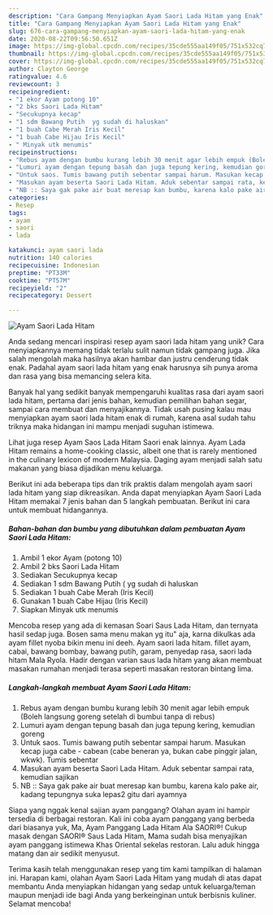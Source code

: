 ```yaml
---
description: "Cara Gampang Menyiapkan Ayam Saori Lada Hitam yang Enak"
title: "Cara Gampang Menyiapkan Ayam Saori Lada Hitam yang Enak"
slug: 676-cara-gampang-menyiapkan-ayam-saori-lada-hitam-yang-enak
date: 2020-08-22T09:56:50.651Z
image: https://img-global.cpcdn.com/recipes/35cde555aa149f05/751x532cq70/ayam-saori-lada-hitam-foto-resep-utama.jpg
thumbnail: https://img-global.cpcdn.com/recipes/35cde555aa149f05/751x532cq70/ayam-saori-lada-hitam-foto-resep-utama.jpg
cover: https://img-global.cpcdn.com/recipes/35cde555aa149f05/751x532cq70/ayam-saori-lada-hitam-foto-resep-utama.jpg
author: Clayton George
ratingvalue: 4.6
reviewcount: 3
recipeingredient:
- "1 ekor Ayam potong 10"
- "2 bks Saori Lada Hitam"
- "Secukupnya kecap"
- "1 sdm Bawang Putih  yg sudah di haluskan"
- "1 buah Cabe Merah Iris Kecil"
- "1 buah Cabe Hijau Iris Kecil"
- " Minyak utk menumis"
recipeinstructions:
- "Rebus ayam dengan bumbu kurang lebih 30 menit agar lebih empuk (Boleh langsung goreng setelah di bumbui tanpa di rebus)"
- "Lumuri ayam dengan tepung basah dan juga tepung kering, kemudian goreng"
- "Untuk saos. Tumis bawang putih sebentar sampai harum. Masukan kecap juga cabe - cabean (cabe beneran ya, bukan cabe pinggir jalan, wkwk). Tumis sebentar"
- "Masukan ayam beserta Saori Lada Hitam. Aduk sebentar sampai rata, kemudian sajikan"
- "NB :: Saya gak pake air buat meresap kan bumbu, karena kalo pake air, kadang tepungnya suka lepas2 gitu dari ayamnya"
categories:
- Resep
tags:
- ayam
- saori
- lada

katakunci: ayam saori lada 
nutrition: 140 calories
recipecuisine: Indonesian
preptime: "PT33M"
cooktime: "PT57M"
recipeyield: "2"
recipecategory: Dessert

---
```



![Ayam Saori Lada Hitam](https://img-global.cpcdn.com/recipes/35cde555aa149f05/751x532cq70/ayam-saori-lada-hitam-foto-resep-utama.jpg)

Anda sedang mencari inspirasi resep ayam saori lada hitam yang unik? Cara menyiapkannya memang tidak terlalu sulit namun tidak gampang juga. Jika salah mengolah maka hasilnya akan hambar dan justru cenderung tidak enak. Padahal ayam saori lada hitam yang enak harusnya sih punya aroma dan rasa yang bisa memancing selera kita.

Banyak hal yang sedikit banyak mempengaruhi kualitas rasa dari ayam saori lada hitam, pertama dari jenis bahan, kemudian pemilihan bahan segar, sampai cara membuat dan menyajikannya. Tidak usah pusing kalau mau menyiapkan ayam saori lada hitam enak di rumah, karena asal sudah tahu triknya maka hidangan ini mampu menjadi suguhan istimewa.

Lihat juga resep Ayam Saos Lada Hitam Saori enak lainnya. Ayam Lada Hitam remains a home-cooking classic, albeit one that is rarely mentioned in the culinary lexicon of modern Malaysia. Daging ayam menjadi salah satu makanan yang biasa dijadikan menu keluarga.


Berikut ini ada beberapa tips dan trik praktis dalam mengolah ayam saori lada hitam yang siap dikreasikan. Anda dapat menyiapkan Ayam Saori Lada Hitam memakai 7 jenis bahan dan 5 langkah pembuatan. Berikut ini cara untuk membuat hidangannya.

<!--inarticleads1-->

##### Bahan-bahan dan bumbu yang dibutuhkan dalam pembuatan Ayam Saori Lada Hitam:

1. Ambil 1 ekor Ayam (potong 10)
1. Ambil 2 bks Saori Lada Hitam
1. Sediakan Secukupnya kecap
1. Sediakan 1 sdm Bawang Putih ( yg sudah di haluskan
1. Sediakan 1 buah Cabe Merah (Iris Kecil)
1. Gunakan 1 buah Cabe Hijau (Iris Kecil)
1. Siapkan  Minyak utk menumis


Mencoba resep yang ada di kemasan Soari Saus Lada Hitam, dan ternyata hasil sedap juga. Bosen sama menu makan yg itu&#34; aja, karna dikulkas ada ayam fillet nyoba bikin menu ini deeh. Ayam saori lada hitam. fillet ayam, cabai, bawang bombay, bawang putih, garam, penyedap rasa, saori lada hitam Mala Ryola. Hadir dengan varian saus lada hitam yang akan membuat masakan rumahan menjadi terasa seperti masakan restoran bintang lima. 

<!--inarticleads2-->

##### Langkah-langkah membuat Ayam Saori Lada Hitam:

1. Rebus ayam dengan bumbu kurang lebih 30 menit agar lebih empuk (Boleh langsung goreng setelah di bumbui tanpa di rebus)
1. Lumuri ayam dengan tepung basah dan juga tepung kering, kemudian goreng
1. Untuk saos. Tumis bawang putih sebentar sampai harum. Masukan kecap juga cabe - cabean (cabe beneran ya, bukan cabe pinggir jalan, wkwk). Tumis sebentar
1. Masukan ayam beserta Saori Lada Hitam. Aduk sebentar sampai rata, kemudian sajikan
1. NB :: Saya gak pake air buat meresap kan bumbu, karena kalo pake air, kadang tepungnya suka lepas2 gitu dari ayamnya


Siapa yang nggak kenal sajian ayam panggang? Olahan ayam ini hampir tersedia di berbagai restoran. Kali ini coba ayam panggang yang berbeda dari biasanya yuk, Ma, Ayam Panggang Lada Hitam Ala SAORI®! Cukup masak dengan SAORI® Saus Lada Hitam, Mama sudah bisa menyajikan ayam panggang istimewa Khas Oriental sekelas restoran. Lalu aduk hingga matang dan air sedikit menyusut. 

Terima kasih telah menggunakan resep yang tim kami tampilkan di halaman ini. Harapan kami, olahan Ayam Saori Lada Hitam yang mudah di atas dapat membantu Anda menyiapkan hidangan yang sedap untuk keluarga/teman maupun menjadi ide bagi Anda yang berkeinginan untuk berbisnis kuliner. Selamat mencoba!
